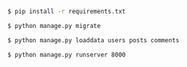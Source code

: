 ```bash
$ pip install -r requirements.txt
```
```bash
$ python manage.py migrate
```
```bash
$ python manage.py loaddata users posts comments
```
```bash
$ python manage.py runserver 8000
```